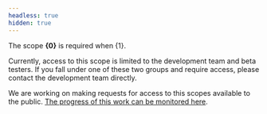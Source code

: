 ```yaml
---
headless: true
hidden: true
---
```


The scope **{0}** is required when {1}.

Currently, access to this scope is limited to the development team and beta testers.
If you fall under one of these two groups and require access, please contact the development team directly.

We are working on making requests for access to this scopes available to the public.
[The progress of this work can be monitored here](https://github.com/Altinn/altinn-events/issues/319).
